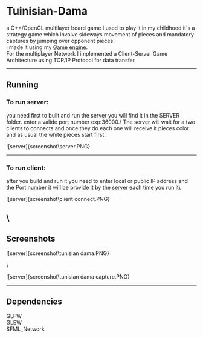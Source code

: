# Tuinisian-Dama

a C++/OpenGL multilayer board game I used to play it in my childhood it's a strategy game which involve sideways movement of pieces and mandatory captures by jumping over opponent pieces.\
i made it using my [Game engine](https://github.com/ihebrachdi/Game-Engine).\
For the multiplayer Network I implemented a Client-Server Game Architecture using TCP/IP Protocol for data transfer 

---

## Running

### To run server:
you need first to built and run the server you will find it in the SERVER folder.
enter a valide port number exp:36000.\ 
The server will wait for a two clients to connects and once they do each one will receive it pieces color and as usual the white pieces start first.

![server]{screenshot\server.PNG}

---

### To run client:
after you build and run it you need to enter local or public IP address and the Port number it will be provide it by the server each time you run it\

![server]{screenshot\client connect.PNG}

\
---

## Screenshots

![server]{screenshot\tunisian dama.PNG}

\

![server]{screenshot\tunisian dama capture.PNG}

---

## Dependencies

GLFW\
GLEW\
SFML_Network
